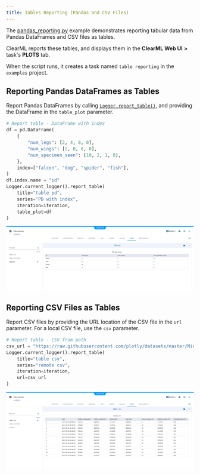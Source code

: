 ```yaml
---
title: Tables Reporting (Pandas and CSV Files)
---
```


The [pandas_reporting.py](https://github.com/allegroai/clearml/blob/master/examples/reporting/pandas_reporting.py) example demonstrates reporting tabular data from Pandas DataFrames and CSV files as tables. 

ClearML reports these tables, and displays them in the **ClearML Web UI** **>** task's **PLOTS** 
tab. 

When the script runs, it creates a task named `table reporting` in the `examples` project.

## Reporting Pandas DataFrames as Tables

Report Pandas DataFrames by calling [`Logger.report_table()`](../../references/sdk/logger.md#report_table), 
and providing the DataFrame in the `table_plot` parameter.

```python
# Report table - DataFrame with index
df = pd.DataFrame(
    {
        "num_legs": [2, 4, 8, 0],
        "num_wings": [2, 0, 0, 0],
        "num_specimen_seen": [10, 2, 1, 8],
    },
    index=["falcon", "dog", "spider", "fish"],
)
df.index.name = "id"
Logger.current_logger().report_table(
    title="table pd", 
    series="PD with index", 
    iteration=iteration, 
    table_plot=df
)
```

![image](../../img/examples_reporting_12.png)

## Reporting CSV Files as Tables

Report CSV files by providing the URL location of the CSV file in the `url` parameter. For a local CSV file, use the `csv` parameter.

```python
# Report table - CSV from path
csv_url = "https://raw.githubusercontent.com/plotly/datasets/master/Mining-BTC-180.csv"
Logger.current_logger().report_table(
    title="table csv", 
    series="remote csv", 
    iteration=iteration, 
    url=csv_url
)
```

![image](../../img/examples_reporting_11.png)